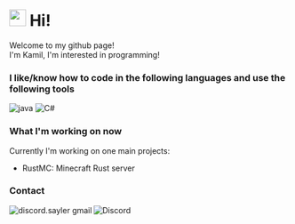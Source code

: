 <h1><img src="https://emojis.slackmojis.com/emojis/images/1531849430/4246/blob-sunglasses.gif?1531849430" width="30"/> Hi! </h1>


<p>Welcome to my github page! </br> I'm Kamil, I'm interested in programming!
<h3>I like/know how to code in the following languages and use the following tools</h3>
<p>
  <img alt="java" src="https://img.shields.io/badge/Java-%23ED8B00.svg?style=flat-square&logo=java&logoColor=white" />
  <img alt="C#" src="https://img.shields.io/badge/-C%23-239120?style=flat-square&logo=C%20sharp&logoColor=white" />
</p>

<h3>What I'm working on now</h3>
Currently I'm working on one main projects:

- RustMC: Minecraft Rust server

<h3>Contact</h3>
<a href="mailto:discord.sayler@gmail.com">
  <img align="left" alt="discord.sayler gmail" src="https://img.shields.io/badge/-discord.sayler@gmail.com-EA4335?style=flat-                      square&logo=Gmail&logoColor=white" />
</a>
<a href="https://discord.com/users/448834616636211200">
  <img align="left" alt="Discord" src="https://img.shields.io/badge/-Discord-355FEA?style=flat-                      square&logo=Discord&logoColor=white" />
</a>

<br/>
